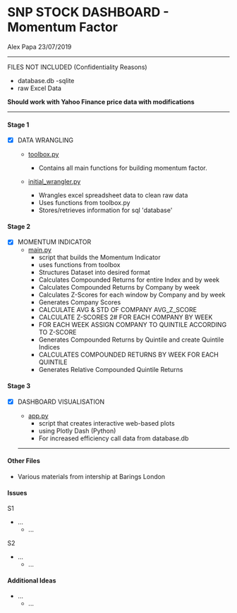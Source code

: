# SNP STOCK DASHBOARD - Momentum Factor
Alex Papa 23/07/2019

-------------------------------------------------------
FILES NOT INCLUDED (Confidentiality Reasons)
- database.db  -sqlite
- raw Excel Data

__Should work with Yahoo Finance price data with modifications__

-------------------------------------------------------

#### __Stage 1__
- [x] DATA WRANGLING
  - [toolbox.py](https://github.com/09acp/Stock-Dashboard-Momentum-Factor-/blob/master/toolbox.py)
    - Contains all main functions for building momentum factor.

  - [initial_wrangler.py](https://github.com/09acp/Stock-Dashboard-Momentum-Factor-/blob/master/initial_wrangler.py)
    - Wrangles excel spreadsheet data to clean raw data
    - Uses functions from toolbox.py
    - Stores/retrieves information for sql 'database'

#### __Stage 2__
- [x] MOMENTUM INDICATOR
  - [main.py](https://github.com/09acp/Stock-Dashboard-Momentum-Factor-/blob/master/__main__.py)
    - script that builds the Momentum Indicator
    - uses functions from toolbox
    - Structures Dataset into desired format
    - Calculates Compounded Returns for entire Index and by week
    - Calculates Compounded Returns by Company by week
    - Calculates Z-Scores for each window by Company and by week
    -  Generates Company Scores
      -  CALCULATE AVG & STD OF COMPANY AVG_Z_SCORE
      -  CALCULATE Z-SCORES 2# FOR EACH COMPANY BY WEEK
      -  FOR EACH WEEK ASSIGN COMPANY TO QUINTILE ACCORDING TO Z-SCORE
    - Generates Compounded Returns by Quintile and create Quintile Indices
    - CALCULATES COMPOUNDED RETURNS BY WEEK FOR EACH QUINTILE
    - Generates Relative Compounded Quintile Returns

#### __Stage 3__
- [x] DASHBOARD VISUALISATION
  - [app.py](https://github.com/09acp/Stock-Dashboard-Momentum-Factor-/blob/master/app.py)
    - script that creates interactive web-based plots
    - using Plotly Dash (Python)
    - For increased efficiency call data from database.db

  -------------------------------------------------------

#### Other Files
- Various materials from intership at Barings London



#### __Issues__
S1
- ...
  - ...

S2
- ...
  - ...

#### Additional Ideas
- ...
  - ...
